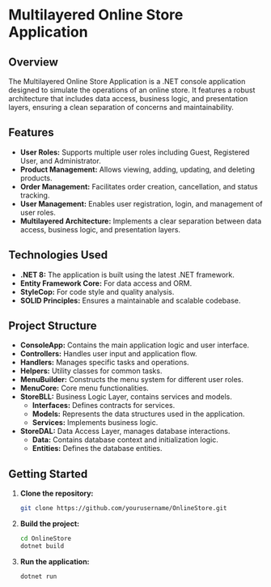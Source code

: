 # Multilayered Online Store Application

## Overview
The Multilayered Online Store Application is a .NET console application designed to simulate the operations of an online store. It features a robust architecture that includes data access, business logic, and presentation layers, ensuring a clean separation of concerns and maintainability.

## Features
- **User Roles:** Supports multiple user roles including Guest, Registered User, and Administrator.
- **Product Management:** Allows viewing, adding, updating, and deleting products.
- **Order Management:** Facilitates order creation, cancellation, and status tracking.
- **User Management:** Enables user registration, login, and management of user roles.
- **Multilayered Architecture:** Implements a clear separation between data access, business logic, and presentation layers.

## Technologies Used
- **.NET 8:** The application is built using the latest .NET framework.
- **Entity Framework Core:** For data access and ORM.
- **StyleCop:** For code style and quality analysis.
- **SOLID Principles:** Ensures a maintainable and scalable codebase.

## Project Structure
- **ConsoleApp:** Contains the main application logic and user interface.
- **Controllers:** Handles user input and application flow.
- **Handlers:** Manages specific tasks and operations.
- **Helpers:** Utility classes for common tasks.
- **MenuBuilder:** Constructs the menu system for different user roles.
- **MenuCore:** Core menu functionalities.
- **StoreBLL:** Business Logic Layer, contains services and models.
    - **Interfaces:** Defines contracts for services.
    - **Models:** Represents the data structures used in the application.
    - **Services:** Implements business logic.
- **StoreDAL:** Data Access Layer, manages database interactions.
    - **Data:** Contains database context and initialization logic.
    - **Entities:** Defines the database entities.

## Getting Started
1. **Clone the repository:**
     ```sh
     git clone https://github.com/yourusername/OnlineStore.git
     ```
2. **Build the project:**
     ```sh
     cd OnlineStore
     dotnet build
     ```
3. **Run the application:**
     ```sh
     dotnet run
     ```
